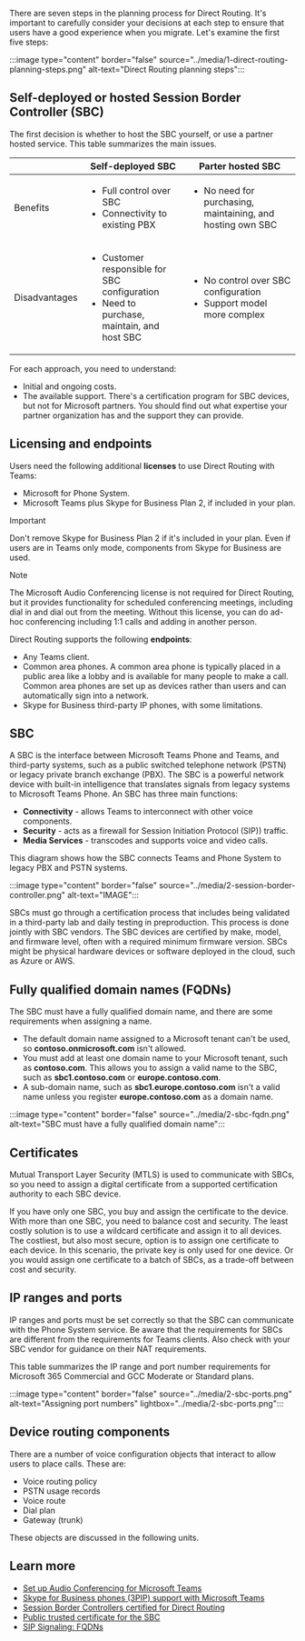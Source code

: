 There are seven steps in the planning process for Direct Routing. It's important to carefully consider your decisions at each step to ensure that users have a good experience when you migrate. Let's examine the first five steps:

:::image type="content" border="false" source="../media/1-direct-routing-planning-steps.png" alt-text="Direct Routing planning steps":::

## Self-deployed or hosted Session Border Controller (SBC)

The first decision is whether to host the SBC yourself, or use a partner hosted service. This table summarizes the main issues.

|  |Self-deployed SBC  | Parter hosted SBC  |
|---------|---------|---------|
|Benefits     | <ul><li>Full control over SBC</li><li>Connectivity to existing PBX</li></ul>        | <ul><li>No need for purchasing, maintaining, and hosting own SBC</li></ul>        |
|Disadvantages     | <ul><li>Customer responsible for SBC configuration</li><li>Need to purchase, maintain, and host SBC</li></ul>         | <ul><li>No control over SBC configuration</li><li>Support model more complex</li></ul>        |

For each approach, you need to understand:

- Initial and ongoing costs.
- The available support. There's a certification program for SBC devices, but not for Microsoft partners. You should find out what expertise your partner organization has and the support they can provide.

## Licensing and endpoints

Users need the following additional **licenses** to use Direct Routing with Teams:

- Microsoft for Phone System.
- Microsoft Teams plus Skype for Business Plan 2, if included in your plan.

> [!IMPORTANT]
> Don't remove Skype for Business Plan 2 if it's included in your plan. Even if users are in Teams only mode, components from Skype for Business are used.

> [!NOTE]
> The Microsoft Audio Conferencing license is not required for Direct Routing, but it provides functionality for scheduled conferencing meetings, including dial in and dial out from the meeting. Without this license, you can do ad-hoc conferencing including 1:1 calls and adding in another person.

Direct Routing supports the following **endpoints**:

- Any Teams client.
- Common area phones. A common area phone is typically placed in a public area like a lobby and is available for many people to make a call. Common area phones are set up as devices rather than users and can automatically sign into a network.
- Skype for Business third-party IP phones, with some limitations.

## SBC

A SBC is the interface between Microsoft Teams Phone and Teams, and third-party systems, such as a public switched telephone network (PSTN) or legacy private branch exchange (PBX). The SBC is a powerful network device with built-in intelligence that translates signals from legacy systems to Microsoft Teams Phone. An SBC has three main functions:

- **Connectivity** - allows Teams to interconnect with other voice components.
- **Security** - acts as a firewall for Session Initiation Protocol (SIP)) traffic.
- **Media Services** - transcodes and supports voice and video calls.

This diagram shows how the SBC connects Teams and Phone System to legacy PBX and PSTN systems.

:::image type="content" border="false" source="../media/2-session-border-controller.png" alt-text="IMAGE":::

SBCs must go through a certification process that includes being validated in a third-party lab and daily testing in preproduction. This process is done jointly with SBC vendors. The SBC devices are certified by make, model, and firmware level, often with a required minimum firmware version.
SBCs might be physical hardware devices or software deployed in the cloud, such as Azure or AWS.

## Fully qualified domain names (FQDNs)

The SBC must have a fully qualified domain name, and there are some requirements when assigning a name.

- The default domain name assigned to a Microsoft tenant can't be used, so **contoso.onmicrosoft.com** isn't allowed.
- You must add at least one domain name to your Microsoft tenant, such as **contoso.com**. This allows you to assign a valid name to the SBC, such as **sbc1.contoso.com** or **europe.contoso.com**.
- A sub-domain name, such as **sbc1.europe.contoso.com** isn't a valid name unless you register **europe.contoso.com** as a domain name.

:::image type="content" border="false" source="../media/2-sbc-fqdn.png" alt-text="SBC must have a fully qualified domain name":::

## Certificates

Mutual Transport Layer Security (MTLS) is used to communicate with SBCs, so you need to assign a digital certificate from a supported certification authority to each SBC device.

If you have only one SBC, you buy and assign the certificate to the device. With more than one SBC, you need to balance cost and security. The least costly solution is to use a wildcard certificate and assign it to all devices. The costliest, but also most secure, option is to assign one certificate to each device. In this scenario, the private key is only used for one device. Or you would assign one certificate to a batch of SBCs, as a trade-off between cost and security.

## IP ranges and ports

IP ranges and ports must be set correctly so that the SBC can communicate with the Phone System service. Be aware that the requirements for SBCs are different from the requirements for Teams clients. Also check with your SBC vendor for guidance on their NAT requirements.

This table summarizes the IP range and port number requirements for Microsoft 365 Commercial and GCC Moderate or Standard plans.

:::image type="content" border="false" source="../media/2-sbc-ports.png" alt-text="Assigning port numbers" lightbox="../media/2-sbc-ports.png":::

## Device routing components

There are a number of voice configuration objects that interact to allow users to place calls. These are:

- Voice routing policy
- PSTN usage records
- Voice route
- Dial plan
- Gateway (trunk)

These objects are discussed in the following units.

## Learn more

- [Set up Audio Conferencing for Microsoft Teams](/microsoftteams/set-up-audio-conferencing-in-teams)
- [Skype for Business phones (3PIP) support with Microsoft Teams](https://aka.ms/3pip)
- [Session Border Controllers certified for Direct Routing](/MicrosoftTeams/direct-routing-border-controllers)
- [Public trusted certificate for the SBC](/MicrosoftTeams/direct-routing-plan#public-trusted-certificate-for-the-sbc)
- [SIP Signaling: FQDNs](/microsoftteams/direct-routing-plan#sip-signaling-fqdns)
